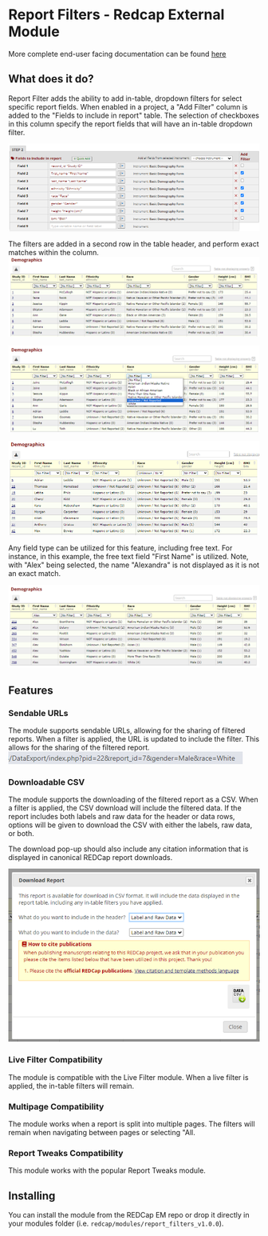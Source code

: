 # Report Filters - Redcap External Module

More complete end-user facing documentation can be found [here](https://github.com/cchmc/redcap-em-report-filters)

## What does it do?

Report Filter adds the ability to add in-table, dropdown filters for select specific report fields. When enabled in a project, a "Add Filter" column is added to the "Fields to include in report" table. The selection of checkboxes in this column specify the report fields that will have an in-table dropdown filter.

![Report Edit](img/report_edit.png)

The filters are added in a second row in the table header, and perform exact matches within the column.
![Report View](img/report_view.png)

![Report View Race](img/report_view_race.png)

![Report View Race Filtered](img/report_view_race_filtered.png)

Any field type can be utilized for this feature, including free text. For instance, in this example, the free text field "First Name" is utilized. Note, with "Alex" being selected, the name "Alexandra" is not displayed as it is not an exact match.

![Report View First Name Filtered](img/report_view_first_name_filtered.png)

## Features

### Sendable URLs

The module supports sendable URLs, allowing for the sharing of filtered reports. When a filter is applied, the URL is updated to include the filter. This allows for the sharing of the filtered report.
![Filter in URL](img/filter_in_url.png)

### Downloadable CSV

The module supports the downloading of the filtered report as a CSV. When a filter is applied, the CSV download will include the filtered data. If the report includes both labels and raw data for the header or data rows, options will be given to download the CSV with either the labels, raw data, or both.

The download pop-up should also include any citation information that is displayed in canonical REDCap report downloads.

![Download CSV](img/download_report.png)

### Live Filter Compatibility

The module is compatible with the Live Filter module. When a live filter is applied, the in-table filters will remain.

### Multipage Compatibility

The module works when a report is split into multiple pages. The filters will remain when navigating between pages or selecting "All.

### Report Tweaks Compatibility

This module works with the popular Report Tweaks module.

## Installing

You can install the module from the REDCap EM repo or drop it directly in your modules folder (i.e. `redcap/modules/report_filters_v1.0.0`).
